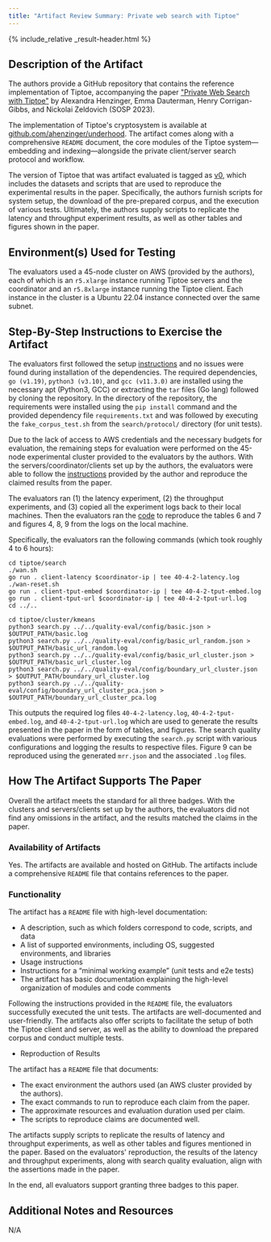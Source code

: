 ```yaml
---
title: "Artifact Review Summary: Private web search with Tiptoe"
---
```


{% include_relative _result-header.html %}

## Description of the Artifact

The authors provide a GitHub repository that contains the reference implementation of Tiptoe, accompanying the paper ["Private Web Search with Tiptoe"](https://doi.org/10.1145/3600006.3613134) by Alexandra Henzinger, Emma Dauterman, Henry Corrigan-Gibbs, and Nickolai Zeldovich (SOSP 2023).

The implementation of Tiptoe's cryptosystem is available at [github.com/ahenzinger/underhood](https://github.com/ahenzinger/underhood).
The artifact comes along with a comprehensive `README` document, the core modules of the Tiptoe system—embedding and indexing—alongside the private client/server search protocol and workflow.

The version of Tiptoe that was artifact evaluated is tagged as [v0](https://github.com/ahenzinger/tiptoe/tree/076b9ae2f226427302c5fc6ecd3e361b3eaedaa5), which includes the datasets and scripts that are used to reproduce the experimental results in the paper.
Specifically, the authors furnish scripts for system setup, the download of the pre-prepared corpus, and the execution of various tests. Ultimately, the authors supply scripts to replicate the latency and throughput experiment results, as well as other tables and figures shown in the paper.


## Environment(s) Used for Testing

The evaluators used a 45-node cluster on AWS (provided by the authors), each of which is an `r5.xlarge` instance running Tiptoe servers and the coordinator and an `r5.8xlarge` instance running the Tiptoe client. Each instance in the cluster is a Ubuntu 22.04 instance connected over the same subnet.


## Step-By-Step Instructions to Exercise the Artifact

The evaluators first followed the setup [instructions](https://github.com/ahenzinger/tiptoe/blob/main/README.md#setup) and no issues were found during installation of the dependencies.
The required dependencies, `go (v1.19)`, `python3 (v3.10)`, and `gcc (v11.3.0)` are installed using the necessary apt (Python3, GCC) or extracting the `tar` files (Go lang) followed by cloning the repository.
In the directory of the repository, the requirements were installed using the `pip install` command and the provided dependency file `requirements.txt` and was followed by executing the `fake_corpus_test.sh` from the `search/protocol/` directory (for unit tests).

Due to the lack of access to AWS credentials and the necessary budgets for evaluation, the remaining steps for evaluation were performed on the 45-node experimental cluster provided to the evaluators by the authors. With the servers/coordinator/clients set up by the authors, the evaluators were able to follow the [instructions](https://github.com/ahenzinger/tiptoe#reproducing-results-from-the-paper) provided by the author and reproduce the claimed results from the paper.

The evaluators ran (1) the latency experiment, (2) the throughput experiments, and (3) copied all the experiment logs back to their local machines.
Then the evaluators ran the [code](https://github.com/ahenzinger/tiptoe/blob/main/README.md#reproducing-table-6) to reproduce the tables 6 and 7 and figures 4, 8, 9 from the logs on the local machine.

Specifically, the evaluators ran the following commands (which took roughly 4 to 6 hours):

```
cd tiptoe/search
./wan.sh
go run . client-latency $coordinator-ip | tee 40-4-2-latency.log
./wan-reset.sh
go run . client-tput-embed $coordinator-ip | tee 40-4-2-tput-embed.log
go run . client-tput-url $coordinator-ip | tee 40-4-2-tput-url.log
cd ../..

cd tiptoe/cluster/kmeans
python3 search.py ../../quality-eval/config/basic.json > $OUTPUT_PATH/basic.log
python3 search.py ../../quality-eval/config/basic_url_random.json > $OUTPUT_PATH/basic_url_random.log
python3 search.py ../../quality-eval/config/basic_url_cluster.json > $OUTPUT_PATH/basic_url_cluster.log
python3 search.py ../../quality-eval/config/boundary_url_cluster.json > $OUTPUT_PATH/boundary_url_cluster.log
python3 search.py ../../quality-eval/config/boundary_url_cluster_pca.json > $OUTPUT_PATH/boundary_url_cluster_pca.log
```

This outputs the required log files `40-4-2-latency.log`, `40-4-2-tput-embed.log`, and `40-4-2-tput-url.log` which are used to generate the results presented in the paper in the form of tables, and figures.
The search quality evaluations were performed by executing the `search.py` script with various configurations and logging the results to respective files. Figure 9 can be reproduced using the generated `mrr.json` and the associated `.log` files.


## How The Artifact Supports The Paper

Overall the artifact meets the standard for all three badges. With the clusters and servers/clients set up by the authors, the evaluators did not find any omissions in the artifact, and the results matched the claims in the paper.

### Availability of Artifacts

Yes. The artifacts are available and hosted on GitHub. The artifacts include a comprehensive `README` file that contains references to the paper.

### Functionality

The artifact has a `README` file with high-level documentation:
- A description, such as which folders correspond to code, scripts, and data
- A list of supported environments, including OS, suggested environments, and libraries
- Usage instructions
- Instructions for a “minimal working example” (unit tests and e2e tests)
- The artifact has basic documentation explaining the high-level organization of modules and code comments

Following the instructions provided in the `README` file, the evaluators successfully executed the unit tests. The artifacts are well-documented and user-friendly. The artifacts also offer scripts to facilitate the setup of both the Tiptoe client and server, as well as the ability to download the prepared corpus and conduct multiple tests.

- Reproduction of Results

The artifact has a `README` file that documents:
- The exact environment the authors used (an AWS cluster provided by the authors).
- The exact commands to run to reproduce each claim from the paper.
- The approximate resources and evaluation duration used per claim.
- The scripts to reproduce claims are documented well.

The artifacts supply scripts to replicate the results of latency and throughput experiments, as well as other tables and figures mentioned in the paper. Based on the evaluators' reproduction, the results of the latency and throughput experiments, along with search quality evaluation, align with the assertions made in the paper.

In the end, all evaluators support granting three badges to this paper.

## Additional Notes and Resources

N/A

